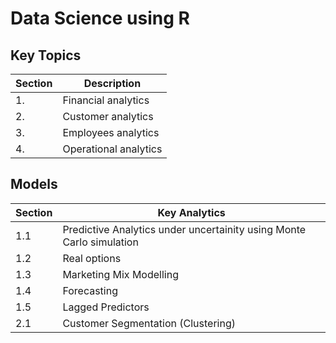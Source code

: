 # Data  Science using R 

## Key Topics

| Section | Description |
| --- | --- |
| 1. | Financial analytics |
| 2. | Customer analytics |
| 3. | Employees analytics |
| 4. | Operational analytics |

## Models

| Section | Key Analytics|
|---------|------------|
| 1.1 | Predictive Analytics under uncertainity using Monte Carlo simulation |
| 1.2 | Real options |
| 1.3 | Marketing Mix Modelling |
| 1.4 | Forecasting |
| 1.5 | Lagged Predictors |
| 2.1 | Customer Segmentation (Clustering) |


